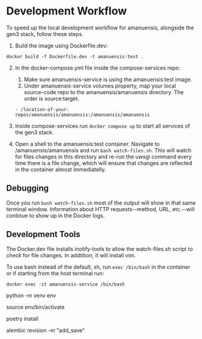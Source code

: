 # Development Workflow

To speed up the local development workflow for amanuensis, alongside the gen3 stack, follow these steps.

1) Build the image using Dockerfile.dev:
```
docker build -f Dockerfile.dev -t amanuensis:test .
```

2) In the docker-compose.yml file inside the compose-services repo:

    1) Make sure amanuensis-service is using the amanuensis:test image.
    2) Under amanuensis-service volumes property, map your local source-code repo to the amanuensis/amanuensis directory. The order is source:target.

    ```
    - /location-of-your-repos/amanuensis/amanuensis:/amanuensis/amanuensis
    ``` 
    
3) Inside compose-services run ```docker compose up``` to start all services of the gen3 stack.

4) Open a shell to the amanuensis:test container. Navigate to /amanuensis/amanuensis and run ```bash watch-files.sh```. This will watch for files changes in this directory and re-run the uwsgi command every time there is a file change, which will ensure that changes are reflected in the container almost immediatelly.

## Debugging

Once you run ```bash watch-files.sh``` most of the output will show in that same terminal window. Information about HTTP requests--method, URL, etc.--will continue to show up in the Docker logs.

## Development Tools

The Docker.dev file installs inotify-tools to allow the watch-files.sh script to check for file changes. In addtition, it will install vim.

To use bash instead of the default, sh, run ```exec /bin/bash``` in the container or if starting from the host terminal run: 

    docker exec -it amanuensis-service /bin/bash


python -m venv env

source env/bin/activate

poetry install

alembic revision -m "add_save"